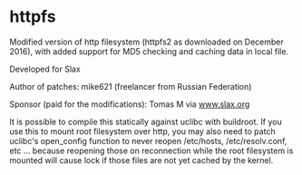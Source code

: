 # httpfs

Modified version of http filesystem (httpfs2 as downloaded on December 2016),
with added support for MD5 checking and caching data in local file.

Developed for Slax

Author of patches: mike621 (freelancer from Russian Federation)

Sponsor (paid for the modifications): Tomas M via www.slax.org

It is possible to compile this statically against uclibc with buildroot.
If you use this to mount root filesystem over http, you may also need to
patch uclibc's open_config function to never reopen /etc/hosts,
/etc/resolv.conf, etc ... because reopening those on reconnection while
the root filesystem is mounted will cause lock if those files are not yet
cached by the kernel.
